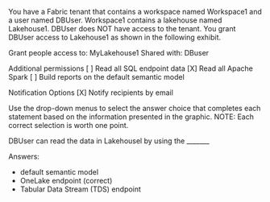 You have a Fabric tenant that contains a workspace named Workspace1 and a user named DBUser. Workspace1 contains a lakehouse named Lakehouse1. DBUser does NOT have access to the tenant.
You grant DBUser access to Lakehouse1 as shown in the following exhibit.

Grant people access to:  MyLakehouse1
Shared with: DBuser

Additional permissions
[ ] Read all SQL endpoint data
[X] Read all Apache Spark
[ ] Build reports on the default semantic model

Notification Options
[X] Notify recipients by email

Use the drop-down menus to select the answer choice that completes each statement based on the information presented in the graphic.
NOTE: Each correct selection is worth one point.

DBUser can read the data in Lakehousel by using the _______

Answers:
- default semantic model
- OneLake endpoint (correct)
- Tabular Data Stream (TDS) endpoint